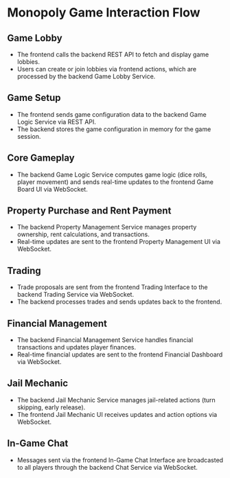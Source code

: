 # Monopoly Game Interaction Flow

## Game Lobby

- The frontend calls the backend REST API to fetch and display game lobbies.
- Users can create or join lobbies via frontend actions, which are processed by the backend Game Lobby Service.

## Game Setup

- The frontend sends game configuration data to the backend Game Logic Service via REST API.
- The backend stores the game configuration in memory for the game session.

## Core Gameplay

- The backend Game Logic Service computes game logic (dice rolls, player movement) and sends real-time updates to the frontend Game Board UI via WebSocket.

## Property Purchase and Rent Payment

- The backend Property Management Service manages property ownership, rent calculations, and transactions.
- Real-time updates are sent to the frontend Property Management UI via WebSocket.

## Trading

- Trade proposals are sent from the frontend Trading Interface to the backend Trading Service via WebSocket.
- The backend processes trades and sends updates back to the frontend.

## Financial Management

- The backend Financial Management Service handles financial transactions and updates player finances.
- Real-time financial updates are sent to the frontend Financial Dashboard via WebSocket.

## Jail Mechanic

- The backend Jail Mechanic Service manages jail-related actions (turn skipping, early release).
- The frontend Jail Mechanic UI receives updates and action options via WebSocket.

## In-Game Chat

- Messages sent via the frontend In-Game Chat Interface are broadcasted to all players through the backend Chat Service via WebSocket.
